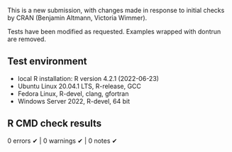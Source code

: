 This is a new submission, with changes made in response to initial checks by CRAN (Benjamin Altmann, Victoria Wimmer).

Tests have been modified as requested. Examples wrapped with dontrun are removed. 

## Test environment

* local R installation: R version 4.2.1 (2022-06-23)
* Ubuntu Linux 20.04.1 LTS, R-release, GCC
* Fedora Linux, R-devel, clang, gfortran
* Windows Server 2022, R-devel, 64 bit

## R CMD check results

0 errors ✔ | 0 warnings ✔ | 0 notes ✔


